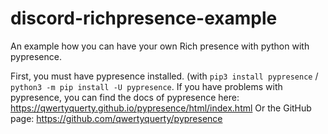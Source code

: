 # discord-richpresence-example
An example how you can have your own Rich presence with python with pypresence.

First, you must have pypresence installed. (with `pip3 install pypresence` / `python3 -m pip install -U pypresence`.
If you have problems with pypresence, you can find the docs of pypresence here: https://qwertyquerty.github.io/pypresence/html/index.html
Or the GitHub page: https://github.com/qwertyquerty/pypresence
